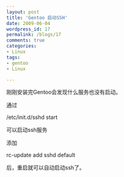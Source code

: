 ```yaml
---
layout: post
title: 'Gentoo 启动SSH'
date: 2009-06-04
wordpress_id: 17
permalink: /blogs/17
comments: true
categories:
- Linux
tags:
- gentoo
- Linux

---
```

刚刚安装完Gentoo会发现什么服务也没有启动。

通过

/etc/init.d/sshd start

可以启动ssh服务

添加

rc-update add sshd default

后，重启就可以自动启动ssh了。
